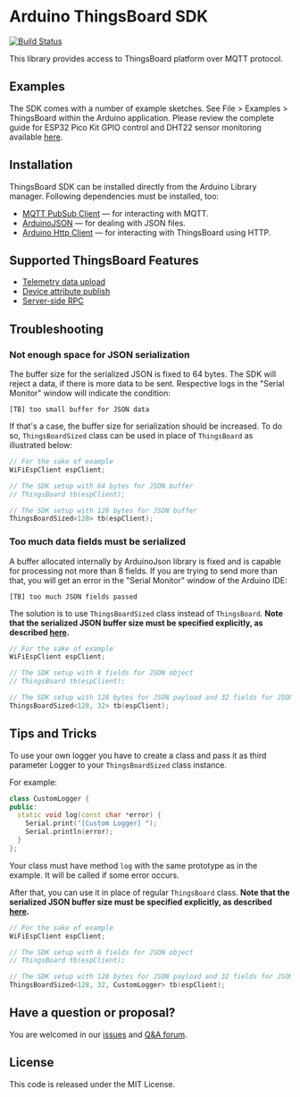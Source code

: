 
# Arduino ThingsBoard SDK

[![Build Status](https://travis-ci.org/thingsboard/ThingsBoard-Arduino-MQTT-SDK.svg?branch=master)](https://travis-ci.org/thingsboard/ThingsBoard-Arduino-MQTT-SDK)

This library provides access to ThingsBoard platform over MQTT protocol.

## Examples

The SDK comes with a number of example sketches. See File > Examples > ThingsBoard within the Arduino application.
Please review the complete guide for ESP32 Pico Kit GPIO control and DHT22 sensor monitoring available [here](https://thingsboard.io/docs/samples/esp32/gpio-control-pico-kit-dht22-sensor/).

## Installation

ThingsBoard SDK can be installed directly from the Arduino Library manager.
Following dependencies must be installed, too:

 - [MQTT PubSub Client](https://github.com/knolleary/pubsubclient) — for interacting with MQTT.
 - [ArduinoJSON](https://github.com/bblanchon/ArduinoJson) — for dealing with JSON files.
 - [Arduino Http Client](https://github.com/arduino-libraries/ArduinoHttpClient) — for interacting with ThingsBoard using HTTP.

## Supported ThingsBoard Features

 - [Telemetry data upload](https://thingsboard.io/docs/reference/mqtt-api/#telemetry-upload-api)
 - [Device attribute publish](https://thingsboard.io/docs/reference/mqtt-api/#publish-attribute-update-to-the-server)
 - [Server-side RPC](https://thingsboard.io/docs/reference/mqtt-api/#server-side-rpc)

## Troubleshooting

### Not enough space for JSON serialization

The buffer size for the serialized JSON is fixed to 64 bytes. The SDK will reject a data, if there is more data to be sent. Respective logs in the "Serial Monitor" window will indicate the condition:

```
[TB] too small buffer for JSON data
```

If that's a case, the buffer size for serialization should be increased. To do so, `ThingsBoardSized` class can be used in place of `ThingsBoard` as illustrated below:

```cpp
// For the sake of example
WiFiEspClient espClient;

// The SDK setup with 64 bytes for JSON buffer
// ThingsBoard tb(espClient);

// The SDK setup with 128 bytes for JSON buffer
ThingsBoardSized<128> tb(espClient);
```

### Too much data fields must be serialized

A buffer allocated internally by ArduinoJson library is fixed and is capable for processing not more than 8 fields. If you are trying to send more than that, you will get an error in the "Serial Monitor" window of the Arduino IDE:

```
[TB] too much JSON fields passed
```

The solution is to use `ThingsBoardSized` class instead of `ThingsBoard`. **Note that the serialized JSON buffer size must be specified explicitly, as described [here](#not-enough-space-for-json-serialization).**

```cpp
// For the sake of example
WiFiEspClient espClient;

// The SDK setup with 8 fields for JSON object
// ThingsBoard tb(espClient);

// The SDK setup with 128 bytes for JSON payload and 32 fields for JSON object.
ThingsBoardSized<128, 32> tb(espClient);
```

## Tips and Tricks
To use your own logger you have to create a class and pass it as third parameter Logger to your `ThingsBoardSized` class instance.

For example:

```cpp
class CustomLogger {
public:
  static void log(const char *error) {
    Serial.print("[Custom Logger] ");
    Serial.println(error);
  }
};
```
Your class must have method `log` with the same prototype as in the example. It will be called if some error occurs.

After that, you can use it in place of regular `ThingsBoard` class. **Note that the serialized JSON buffer size must be specified explicitly, as described [here](#too-much-data-fields-must-be-serialized).**

```cpp
// For the sake of example
WiFiEspClient espClient;

// The SDK setup with 8 fields for JSON object
// ThingsBoard tb(espClient);

// The SDK setup with 128 bytes for JSON payload and 32 fields for JSON object.
ThingsBoardSized<128, 32, CustomLogger> tb(espClient);
```

## Have a question or proposal?

You are welcomed in our [issues](https://github.com/thingsboard/ThingsBoard-Arduino-MQTT-SDK/issues) and [Q&A forum](https://groups.google.com/forum/#!forum/thingsboard).

## License

This code is released under the MIT License.
